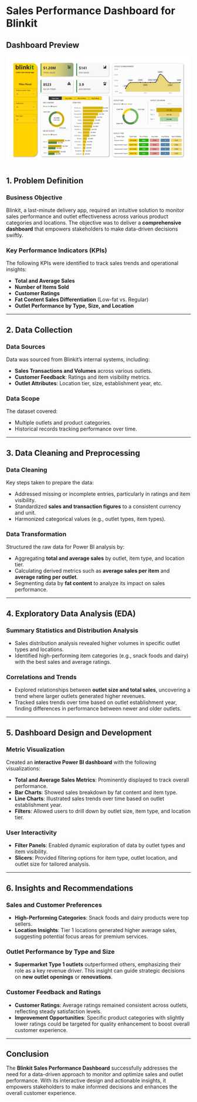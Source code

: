 # Sales Performance Dashboard for Blinkit

## Dashboard Preview

![Dashboard Preview](blinkitanalysis.png)


## 1. Problem Definition

### Business Objective
Blinkit, a last-minute delivery app, required an intuitive solution to monitor sales performance and outlet effectiveness across various product categories and locations. The objective was to deliver a **comprehensive dashboard** that empowers stakeholders to make data-driven decisions swiftly.

### Key Performance Indicators (KPIs)
The following KPIs were identified to track sales trends and operational insights:
- **Total and Average Sales**
- **Number of Items Sold**
- **Customer Ratings**
- **Fat Content Sales Differentiation** (Low-fat vs. Regular)
- **Outlet Performance by Type, Size, and Location**

---

## 2. Data Collection

### Data Sources
Data was sourced from Blinkit’s internal systems, including:
- **Sales Transactions and Volumes** across various outlets.
- **Customer Feedback**: Ratings and item visibility metrics.
- **Outlet Attributes**: Location tier, size, establishment year, etc.

### Data Scope
The dataset covered:
- Multiple outlets and product categories.
- Historical records tracking performance over time.

---

## 3. Data Cleaning and Preprocessing

### Data Cleaning
Key steps taken to prepare the data:
- Addressed missing or incomplete entries, particularly in ratings and item visibility.
- Standardized **sales and transaction figures** to a consistent currency and unit.
- Harmonized categorical values (e.g., outlet types, item types).

### Data Transformation
Structured the raw data for Power BI analysis by:
- Aggregating **total and average sales** by outlet, item type, and location tier.
- Calculating derived metrics such as **average sales per item** and **average rating per outlet**.
- Segmenting data by **fat content** to analyze its impact on sales performance.

---

## 4. Exploratory Data Analysis (EDA)

### Summary Statistics and Distribution Analysis
- Sales distribution analysis revealed higher volumes in specific outlet types and locations.
- Identified high-performing item categories (e.g., snack foods and dairy) with the best sales and average ratings.

### Correlations and Trends
- Explored relationships between **outlet size and total sales**, uncovering a trend where larger outlets generated higher revenues.
- Tracked sales trends over time based on outlet establishment year, finding differences in performance between newer and older outlets.

---

## 5. Dashboard Design and Development

### Metric Visualization
Created an **interactive Power BI dashboard** with the following visualizations:
- **Total and Average Sales Metrics**: Prominently displayed to track overall performance.
- **Bar Charts**: Showed sales breakdown by fat content and item type.
- **Line Charts**: Illustrated sales trends over time based on outlet establishment year.
- **Filters**: Allowed users to drill down by outlet size, item type, and location tier.

### User Interactivity
- **Filter Panels**: Enabled dynamic exploration of data by outlet types and item visibility.
- **Slicers**: Provided filtering options for item type, outlet location, and outlet size for tailored analysis.

---

## 6. Insights and Recommendations

### Sales and Customer Preferences
- **High-Performing Categories**: Snack foods and dairy products were top sellers.
- **Location Insights**: Tier 1 locations generated higher average sales, suggesting potential focus areas for premium services.

### Outlet Performance by Type and Size
- **Supermarket Type 1 outlets** outperformed others, emphasizing their role as a key revenue driver. This insight can guide strategic decisions on **new outlet openings** or **renovations**.

### Customer Feedback and Ratings
- **Customer Ratings**: Average ratings remained consistent across outlets, reflecting steady satisfaction levels.
- **Improvement Opportunities**: Specific product categories with slightly lower ratings could be targeted for quality enhancement to boost overall customer experience.

---

## Conclusion
The **Blinkit Sales Performance Dashboard** successfully addresses the need for a data-driven approach to monitor and optimize sales and outlet performance. With its interactive design and actionable insights, it empowers stakeholders to make informed decisions and enhances the overall customer experience.

